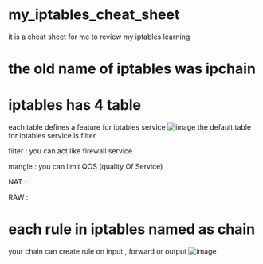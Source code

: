 # my_iptables_cheat_sheet
it is a cheat sheet for me to review my iptables learning
# the old name of iptables was ipchain 
# iptables has 4 table 
each table defines a feature for iptables service
![image](https://github.com/ehsanDadashi/my_iptables_cheat_sheet/assets/29996315/18bcda8a-6364-44e1-b5fe-18f56639a178)
the default table for iptables service is filter.

filter : you can act like firewall service

mangle : you can limit QOS (quality Of Service)

NAT :

RAW :
# each rule in iptables named as chain
your chain can create rule on input , forward or output
![image](https://github.com/ehsanDadashi/my_iptables_cheat_sheet/assets/29996315/05244ebc-0f8b-4a06-971e-79887897fb7d)

